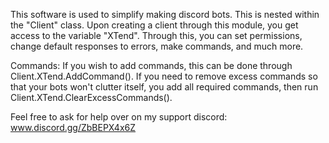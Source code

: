 This software is used to simplify making discord bots. This is nested within the "Client" class. Upon creating a client through this module,
you get access to the variable "XTend". Through this, you can set permissions, change default responses to errors, make commands, and much more.

Commands:
If you wish to add commands, this can be done through Client.XTend.AddCommand(). If you need to remove excess commands so that your bots won't clutter itself,
you add all required commands, then run Client.XTend.ClearExcessCommands().

Feel free to ask for help over on my support discord:
www.discord.gg/ZbBEPX4x6Z